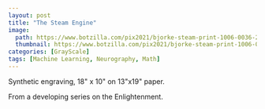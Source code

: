 ```yaml
---
layout: post
title: "The Steam Engine"
image:
  path: https://www.botzilla.com/pix2021/bjorke-steam-print-1006-0036-2400.jpg
  thumbnail: https://www.botzilla.com/pix2021/bjorke-steam-print-1006-0036-2400.jpg
categories: [GrayScale]
tags: [Machine Learning, Neurography, Math]
---
```


Synthetic engraving, 18" x 10" on 13"x19" paper.

From a developing series on the Enlightenment.



